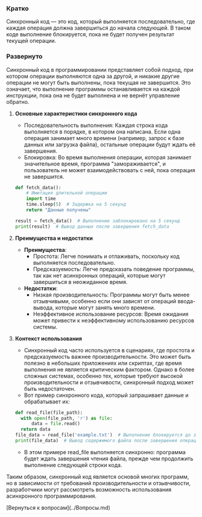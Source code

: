 ### Кратко

Синхронный код — это код, который выполняется последовательно, где каждая операция должна завершиться до начала
следующей. В таком коде выполнение блокируется, пока не будет получен результат текущей операции.

### Развернуто

Синхронный код в программировании представляет собой подход, при котором операции выполняются одна за другой, и никакие
другие операции не могут быть выполнены, пока текущая не завершится. Это означает, что выполнение программы
останавливается на каждой инструкции, пока она не будет выполнена и не вернёт управление обратно.

1. **Основные характеристики синхронного кода**
    - Последовательность выполнения: Каждая строка кода выполняется в порядке, в котором она написана. Если одна
      операция занимает много времени (например, запрос к базе данных или загрузка файла), остальные операции будут
      ждать её завершения.
    - Блокировка: Во время выполнения операции, которая занимает значительное время, программа "замораживается", и
      пользователь не может взаимодействовать с ней, пока операция не завершится.
    ```Python
    def fetch_data():
        # Имитация длительной операции
        import time
        time.sleep(5)  # Задержка на 5 секунд
        return "Данные получены"

    result = fetch_data()  # Выполнение заблокировано на 5 секунд
    print(result)  # Вывод данных после завершения fetch_data
    ```

2. **Преимущества и недостатки**
    - **Преимущества**:
        - Простота: Легче понимать и отлаживать, поскольку код выполняется последовательно.
        - Предсказуемость: Легче предсказать поведение программы, так как нет асинхронных операций, которые могут
          завершиться в неожиданное время.
    - **Недостатки**:
        - Низкая производительность: Программы могут быть менее отзывчивыми, особенно если они зависят от операций
          ввода-вывода, которые могут занять много времени.
        - Неэффективное использование ресурсов: Время ожидания может привести к неэффективному использованию ресурсов
          системы.

3. **Контекст использования**
    - Синхронный код часто используется в сценариях, где простота и предсказуемость важнее производительности. Это может
      быть полезно в небольших приложениях или скриптах, где время выполнения не является критическим фактором. Однако в
      более сложных системах, особенно тех, которые требуют высокой производительности и отзывчивости, синхронный подход
      может быть недостаточен.
    - Вот пример синхронного кода, который запрашивает данные и обрабатывает их:
    ```Python
    def read_file(file_path):
      with open(file_path, 'r') as file:
          data = file.read()
      return data
    file_data = read_file('example.txt')  # Выполнение блокируется до завершения чтения файла
    print(file_data)  # Вывод содержимого файла после завершения операции
    ```
    - В этом примере read_file выполняется синхронно: программа будет ждать завершения чтения файла, прежде чем продолжить
      выполнение следующей строки кода.

Таким образом, синхронный код является основой многих программ, но в зависимости от требований производительности и
отзывчивости, разработчики могут рассмотреть возможность использования асинхронного программирования.

<div>
[Вернуться к вопросам](../Вопросы.md)

</div>
